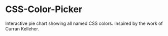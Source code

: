 # CSS-Color-Picker

Interactive pie chart showing all named CSS colors.
Inspired by the work of Curran Kelleher.
